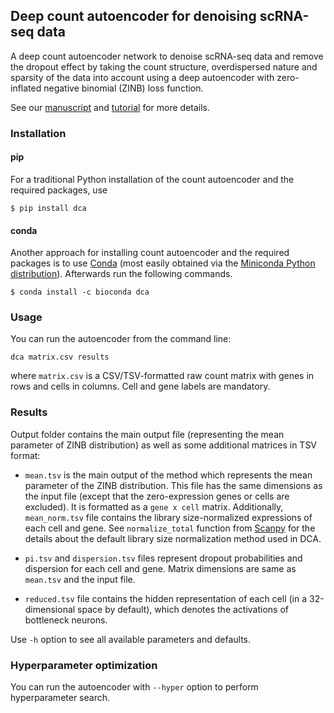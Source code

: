 ## Deep count autoencoder for denoising scRNA-seq data

A deep count autoencoder network to denoise scRNA-seq data and remove the dropout effect by taking the count structure, overdispersed nature and sparsity of the data into account using a deep autoencoder with zero-inflated negative binomial (ZINB) loss function.

See our [manuscript](https://www.nature.com/articles/s41467-018-07931-2) and [tutorial](https://nbviewer.ipython.org/github/theislab/dca/blob/master/tutorial.ipynb) for more details.

### Installation

#### pip

For a traditional Python installation of the count autoencoder and the required packages, use

```
$ pip install dca
```

#### conda

Another approach for installing count autoencoder and the required packages is to use [Conda](https://conda.io/docs/) (most easily obtained via the [Miniconda Python distribution](https://conda.io/miniconda.html)). Afterwards run the following commands.

```
$ conda install -c bioconda dca
```

### Usage

You can run the autoencoder from the command line:

`dca matrix.csv results`

where `matrix.csv` is a CSV/TSV-formatted raw count matrix with genes in rows and cells in columns. Cell and gene labels are mandatory. 

### Results

Output folder contains the main output file (representing the mean parameter of ZINB distribution) as well as some additional matrices in TSV format:

- `mean.tsv` is the main output of the method which represents the mean parameter of the ZINB distribution. This file has the same dimensions as the input file (except that the zero-expression genes or cells are excluded). It is formatted as a `gene x cell` matrix. Additionally, `mean_norm.tsv` file contains the library size-normalized expressions of each cell and gene. See `normalize_total` function from [Scanpy](https://scanpy.readthedocs.io/en/stable/api/scanpy.pp.normalize_total.html) for the details about the default library size normalization method used in DCA.

- `pi.tsv` and `dispersion.tsv` files represent dropout probabilities and dispersion for each cell and gene. Matrix dimensions are same as `mean.tsv` and the input file.

- `reduced.tsv` file contains the hidden representation of each cell (in a 32-dimensional space by default), which denotes the activations of bottleneck neurons.

Use `-h` option to see all available parameters and defaults.

### Hyperparameter optimization

You can run the autoencoder with `--hyper` option to perform hyperparameter search.
